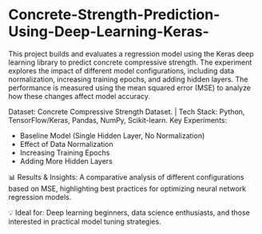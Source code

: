 # Concrete-Strength-Prediction-Using-Deep-Learning-Keras-

This project builds and evaluates a regression model using the Keras deep learning library to predict concrete compressive strength. The experiment explores the impact of different model configurations, including data normalization, increasing training epochs, and adding hidden layers. The performance is measured using the mean squared error (MSE) to analyze how these changes affect model accuracy.

Dataset: Concrete Compressive Strength Dataset.
| Tech Stack: Python, TensorFlow/Keras, Pandas, NumPy, Scikit-learn.
Key Experiments:
- Baseline Model (Single Hidden Layer, No Normalization)
- Effect of Data Normalization
- Increasing Training Epochs
- Adding More Hidden Layers

📊 Results & Insights: A comparative analysis of different configurations based on MSE, highlighting best practices for optimizing neural network regression models.

💡 Ideal for: Deep learning beginners, data science enthusiasts, and those interested in practical model tuning strategies.
